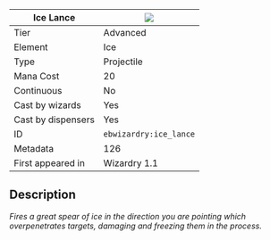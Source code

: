 | Ice Lance |![](https://github.com/Electroblob77/Wizardry/blob/1.12.2/src/main/resources/assets/ebwizardry/textures/spells/ebwizardry:ice_lance.png)|
|---|---|
| Tier | Advanced |
| Element | Ice |
| Type | Projectile |
| Mana Cost | 20 |
| Continuous | No |
| Cast by wizards | Yes |
| Cast by dispensers | Yes |
| ID | `ebwizardry:ice_lance` |
| Metadata | 126 |
| First appeared in | Wizardry 1.1 |
## Description
_Fires a great spear of ice in the direction you are pointing which overpenetrates targets, damaging and freezing them in the process._
